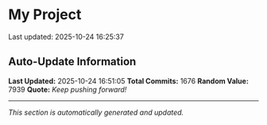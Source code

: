 # My Project


Last updated: 2025-10-24 16:25:37



















































































































































































































































































































































































































































































































































































































































































































































































































































































































































































































































































































































































































































































































































































































































































































































































































































































































































































































































































































































































































































































































































## Auto-Update Information

**Last Updated:** 2025-10-24 16:51:05
**Total Commits:** 1676
**Random Value:** 7939
**Quote:** _Keep pushing forward!_

---
_This section is automatically generated and updated._